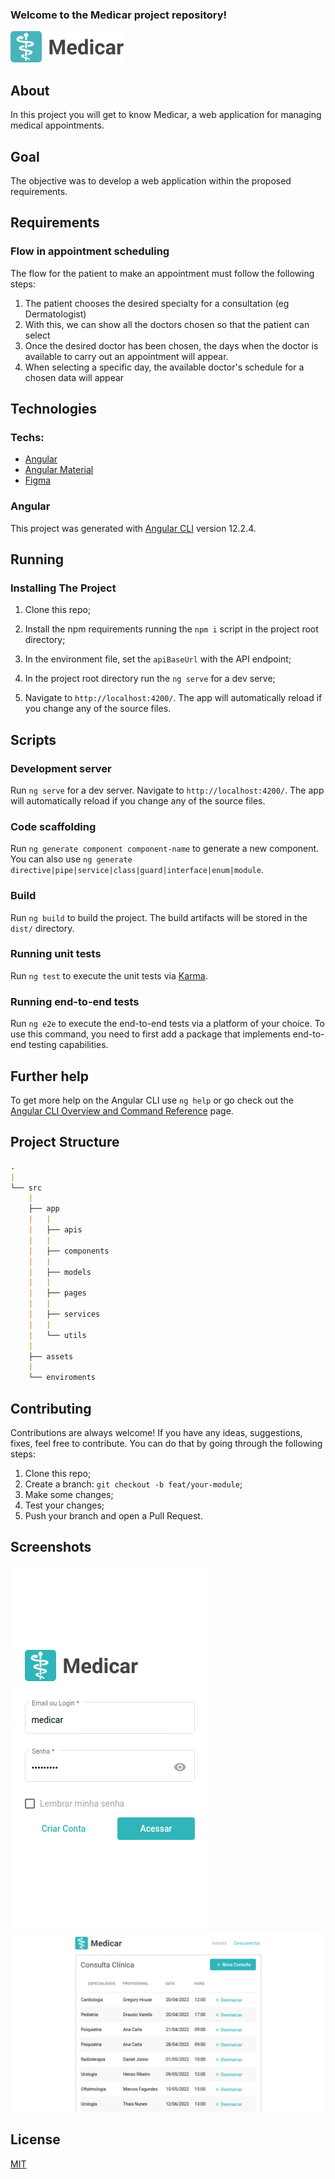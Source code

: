 ### Welcome to the Medicar project repository!

![Medicar Logo](https://github.com/andersontrkz/medicar/blob/main/src/assets/Logo.png)


## About

In this project you will get to know Medicar, a web application for managing medical appointments.


## Goal

The objective was to develop a web application within the proposed requirements.


## Requirements

### Flow in appointment scheduling

The flow for the patient to make an appointment must follow the following steps:
1. The patient chooses the desired specialty for a consultation (eg Dermatologist)
1. With this, we can show all the doctors chosen so that the patient can select
1. Once the desired doctor has been chosen, the days when the doctor is available to carry out an appointment will appear.
1. When selecting a specific day, the available doctor's schedule for a chosen data will appear


## Technologies

### **Techs:**
- [Angular](https://angular.io/docs)
- [Angular Material](https://material.angular.io/)
- [Figma](https://www.figma.com/)


### Angular

This project was generated with [Angular CLI](https://github.com/angular/angular-cli) version 12.2.4.


## Running

### Installing The Project

1. Clone this repo;

2. Install the npm requirements running the `npm i` script in the project root directory;

3. In the environment file, set the `apiBaseUrl` with the API endpoint;

4. In the project root directory run the `ng serve` for a dev serve;

5. Navigate to `http://localhost:4200/`. The app will automatically reload if you change any of the source files.


## Scripts

### Development server

Run `ng serve` for a dev server. Navigate to `http://localhost:4200/`. The app will automatically reload if you change any of the source files.


### Code scaffolding

Run `ng generate component component-name` to generate a new component. You can also use `ng generate directive|pipe|service|class|guard|interface|enum|module`.


### Build

Run `ng build` to build the project. The build artifacts will be stored in the `dist/` directory.


### Running unit tests

Run `ng test` to execute the unit tests via [Karma](https://karma-runner.github.io).


### Running end-to-end tests

Run `ng e2e` to execute the end-to-end tests via a platform of your choice. To use this command, you need to first add a package that implements end-to-end testing capabilities.


## Further help

To get more help on the Angular CLI use `ng help` or go check out the [Angular CLI Overview and Command Reference](https://angular.io/cli) page.


## Project Structure

```md
.
|
└── src
    |
    ├── app
    |   |
    |   ├── apis
    |   |
    |   ├── components
    |   |
    |   ├── models
    |   |
    |   ├── pages
    |   |
    |   ├── services
    |   |
    |   └── utils
    |   
    ├── assets
    |
    └── enviroments
```


## Contributing

Contributions are always welcome! If you have any ideas, suggestions, fixes, feel free to contribute. You can do that by going through the following steps:

1. Clone this repo;
2. Create a branch: `git checkout -b feat/your-module`;
3. Make some changes;
4. Test your changes;
5. Push your branch and open a Pull Request.


## Screenshots
![Medicar Login](https://github.com/andersontrkz/medicar/blob/main/src/assets/Login.png)
![Medicar Appointment](https://github.com/andersontrkz/medicar/blob/main/src/assets/Appointment.png)

## License

[MIT](https://choosealicense.com/licenses/mit/)
